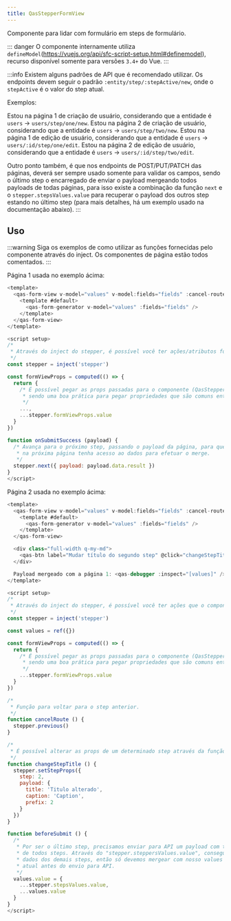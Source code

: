 ```yaml
---
title: QasStepperFormView
---
```


Componente para lidar com formulário em steps de formulário.

<doc-api file="stepper-form-view/QasStepperFormView" name="QasStepperFormView" />

::: danger
O componente internamente utiliza `defineModel`(https://vuejs.org/api/sfc-script-setup.html#definemodel), recurso disponível
somente para versões `3.4+` do Vue.
:::

:::info
Existem alguns padrões de API que é recomendado utilizar.
Os endpoints devem seguir o padrão `:entity/step/:stepActive/new`, onde o `stepActive` é o valor do step atual.

Exemplos:

Estou na página 1 de criação de usuário, considerando que a entidade é `users` -> `users/step/one/new`.
Estou na página 2 de criação de usuário, considerando que a entidade é `users` -> `users/step/two/new`.
Estou na página 1 de edição de usuário, considerando que a entidade é `users` -> `users/:id/step/one/edit`.
Estou na página 2 de edição de usuário, considerando que a entidade é `users` -> `users/:id/step/two/edit`.

Outro ponto também, é que nos endpoints de POST/PUT/PATCH das páginas, deverá ser sempre usado somente para validar os campos,
sendo o último step o encarregado de enviar o payload mergeando todos payloads de todas páginas, para isso existe 
a combinação da função `next` e o `stepper.stepsValues.value` para recuperar o payload dos outros step estando no
último step (para mais detalhes, há um exemplo usado na documentação abaixo).
:::

## Uso

<doc-example file="QasStepperFormView/Basic" title="Básico" />

:::warning
Siga os exemplos de como utilizar as funções fornecidas pelo componente através do inject.
Os componentes de página estão todos comentados.
:::

Página 1 usada no exemplo ácima:
```js
<template>
  <qas-form-view v-model="values" v-model:fields="fields" :cancel-route="false" v-bind="formViewProps" @submit-success="onSubmitSuccess">
    <template #default>
      <qas-form-generator v-model="values" :fields="fields" />
    </template>
  </qas-form-view>
</template>

<script setup>
/*
 * Através do inject do stepper, é possível você ter ações/atributos fornecidos pelo componente.
 */
const stepper = inject('stepper')

const formViewProps = computed(() => {
  return {
    /* É possível pegar as props passadas para o componente (QasStepperFormView),
     * sendo uma boa prática para pegar propriedades que são comuns entre as páginas (entity, mode, etc)
     */
    ...,
    ...stepper.formViewProps.value
  }
})

function onSubmitSuccess (payload) {
  /* Avança para o próximo step, passando o payload da página, para que
   * na próxima página tenha acesso ao dados para efetuar o merge.
   */
  stepper.next({ payload: payload.data.result })
}
</script>
```

Página 2 usada no exemplo ácima:
```js
<template>
  <qas-form-view v-model="values" v-model:fields="fields" :cancel-route="cancelRoute" v-bind="formViewProps" :before-submit="beforeSubmit">
    <template #default>
      <qas-form-generator v-model="values" :fields="fields" />
    </template>
  </qas-form-view>

  <div class="full-width q-my-md">
    <qas-btn label="Mudar título do segundo step" @click="changeStepTitle" />
  </div>

  Payload mergeado com a página 1: <qas-debugger :inspect="[values]" />
</template>

<script setup>
/*
 * Através do inject do stepper, é possível você ter ações que o componente fornece.
 */
const stepper = inject('stepper')

const values = ref({})

const formViewProps = computed(() => {
  return {
    /* É possível pegar as props passadas para o componente (QasStepperFormView),
     * sendo uma boa prática para pegar propriedades que são comuns entre as páginas (entity, mode, etc)
     */
    ...stepper.formViewProps.value
  }
})

/*
 * Função para voltar para o step anterior.
 */
function cancelRoute () {
  stepper.previous()
}

/*
 * É possível alterar as props de um determinado step através da função "setStepProps".
 */
function changeStepTitle () {
  stepper.setStepProps({
    step: 2,
    payload: {
      title: 'Titulo alterado',
      caption: 'Caption',
      prefix: 2
    }
  })
}

function beforeSubmit () {
  /*
   * Por ser o último step, precisamos enviar para API um payload com todos os dados
   * de todos steps. Através do "stepper.steppersValues.value", conseguimos obter os
   * dados dos demais steps, então só devemos mergear com nosso values do formulário
   * atual antes do envio para API.
   */
  values.value = {
    ...stepper.stepsValues.value,
    ...values.value
  }
}
</script>

```